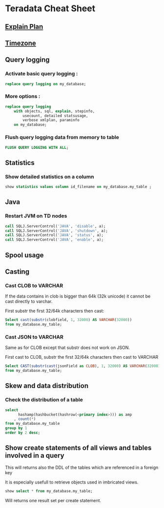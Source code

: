 # Teradata Cheat Sheet

## [Explain Plan](Explain_plan)
## [Timezone](Timezone)

## Query logging

### Activate basic query logging  :

```sql
replace query logging on my_database;
```

### More options : 

```sql
replace query logging 
    with objects, sql, explain, stepinfo, 
        usecount, detailed statsusage, 
        verbose xmlplan, paraminfo
	on my_database;
```

### Flush query logging data from memory to table 

```sql
FLUSH QUERY LOGGING WITH ALL;
```


## Statistics

### Show detailed statistics on a column

```sql
show statistics values column id_filename on my_database.my_table ;
```

## Java

### Restart JVM on TD nodes

```sql
call SQLJ.ServerControl('JAVA', 'disable', a);
call SQLJ.ServerControl('JAVA', 'shutdown', a);
call SQLJ.ServerControl('JAVA', 'status', a);
call SQLJ.ServerControl('JAVA', 'enable', a);
```

## Spool usage


## Casting

### Cast CLOB to VARCHAR

If the data contains in clob is bigger than 64k (32k unicode) it cannot be cast directly to varchar.

First substr the first 32/64k characters then cast:

```sql
Select cast(substr(clobfield, 1, 32000) AS VARCHAR(32000))
from my_database.my_table;
```

### Cast JSON to VARCHAR

Same as for CLOB except that substr does not work on JSON.

First cast to CLOB, substr the first 32/64k characters then cast to VARCHAR

```sql
Select CAST(substr(cast(jsonField as CLOB), 1, 32000) AS VARCHAR(32000))
from my_database.my_table;
```

## Skew and data distribution

### Check the distribution of a table

```sql
select 
      hashamp(hashbucket(hashrow(<primary index>))) as amp
    , count(*)
from my_database.my_table
group by 1
order by 2 desc;
```

## Show create statements of all views and tables involved in a query

This will returns also the DDL of the tables which are referenced in a foreign key

It is especially usefull to retrieve objects used in imbricated views.

```sql
show select * from my_database.my_table;
```

Will returns one result set per create statement.

